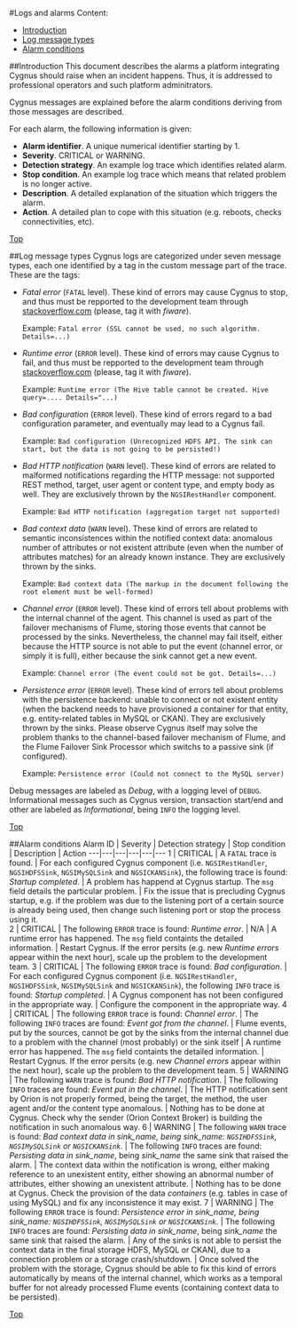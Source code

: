#<a name="top"></a>Logs and alarms
Content:

* [Introduction](#section1)
* [Log message types](#section2)
* [Alarm conditions](#seciton3)

##<a name="section1"></a>Introduction
This document describes the alarms a platform integrating Cygnus should raise when an incident happens. Thus, it is addressed to professional operators and such platform adminitrators.

Cygnus messages are explained before the alarm conditions deriving from those messages are described.

For each alarm, the following information is given:

* <b>Alarm identifier</b>. A unique numerical identifier starting by 1.
* <b>Severity</b>. CRITICAL or WARNING.
* <b>Detection strategy</b>. An example log trace which identifies related alarm. 
* <b>Stop condition</b>. An example log trace which means that related problem is no longer active. 
* <b>Description</b>. A detailed explanation of the situation which triggers the alarm. 
* <b>Action</b>. A detailed plan to cope with this situation (e.g. reboots, checks connectivities, etc).

[Top](#top) 

##<a name="section2"></a>Log message types
Cygnus logs are categorized under seven message types, each one identified by a tag in the custom message part of the trace. These are the tags:

* <i>Fatal error</i> (`FATAL` level). These kind of errors may cause Cygnus to stop, and thus must be repported to the development team through [stackoverflow.com](stillackoverflow.com) (please, tag it with <i>fiware</i>).

    Example: `Fatal error (SSL cannot be used, no such algorithm. Details=...)`
* <i>Runtime error</i> (`ERROR` level). These kind of errors may cause Cygnus to fail, and thus must be repported to the development team through [stackoverflow.com](stackoverflow.com) (please, tag it with <i>fiware</i>).

    Example: `Runtime error (The Hive table cannot be created. Hive query=.... Details="...)`
* <i>Bad configuration</i> (`ERROR` level). These kind of errors regard to a bad configuration parameter, and eventually may lead to a Cygnus fail.

    Example: `Bad configuration (Unrecognized HDFS API. The sink can start, but the data is not going to be persisted!)`
* <i>Bad HTTP notification</i> (`WARN` level). These kind of errors are related to malformed notifications regarding the HTTP message: not supported REST method, target, user agent or content type, and empty body as well. They are exclusively thrown by the `NGSIRestHandler` component.  

    Example: `Bad HTTP notification (aggregation target not supported)`
* <i>Bad context data</i> (`WARN` level). These kind of errors are related to semantic inconsistences within the notified context data: anomalous number of attributes or not existent attribute (even when the number of attributes matches) for an already known instance. They are exclusively thrown by the sinks.

    Example: `Bad context data (The markup in the document following the root element must be well-formed)`
* <i>Channel error</i> (`ERROR` level). These kind of errors tell about problems with the internal channel of the agent. This channel is used as part of the failover mechanisms of Flume, storing those events that cannot be processed by the sinks. Nevertheless, the channel may fail itself, either because the HTTP source is not able to put the event (channel error, or simply it is full), either because the sink cannot get a new event.

    Example: `Channel error (The event could not be got. Details=...)`
* <i>Persistence error</i> (`ERROR` level). These kind of errors tell about problems with the persistence backend: unable to connect or not existent entity (when the backend needs to have provisioned a container for that entity, e.g. entity-related tables in MySQL or CKAN). They are exclusively thrown by the sinks. Please observe Cygnus itself may solve the problem thanks to the channel-based failover mechanism of Flume, and the Flume Failover Sink Processor which switchs to a passive sink (if configured).

    Example: `Persistence error (Could not connect to the MySQL server)`

Debug messages are labeled as <i>Debug</i>, with a logging level of `DEBUG`. Informational messages such as Cygnus version, transaction start/end and other are labeled as <i>Informational</i>, being `INFO` the logging level.

[Top](#top)

##<a name="section3"></a>Alarm conditions
Alarm ID | Severity | Detection strategy | Stop condition | Description | Action
---|---|---|---|---|---
1 | CRITICAL | A `FATAL` trace is found. | For each configured Cygnus component (i.e. `NGSIRestHandler`, `NGSIHDFSSink`, `NGSIMySQLSink` and `NGSICKANSink`), the following trace is found: <i>Startup completed</i>. | A problem has happend at Cygnus startup. The `msg` field details the particular problem. | Fix the issue that is precluding Cygnus startup, e.g. if the problem was due to the listening port of a certain source is already being used, then change such listening port or stop the process using it.  
2 | CRITICAL | The following `ERROR` trace is found: <i>Runtime error</i>. | N/A | A runtime error has happened. The `msg` field containts the detailed information. | Restart Cygnus. If the error persits (e.g. new <i>Runtime errors</i> appear within the next hour), scale up the problem to the development team.
3 | CRITICAL | The following `ERROR` trace is found: <i>Bad configuration</i>. | For each configured Cygnus component (i.e. `NGSIRestHandler`, `NGSIHDFSSink`, `NGSIMySQLSink` and `NGSICKANSink`), the following `INFO` trace is found: <i>Startup completed</i>. | A Cygnus component has not been configured in the appropriate way. | Configure the component in the appropriate way.
4 | CRITICAL | The following `ERROR` trace is found: <i>Channel error</i>. | The following `INFO` traces are found: <i>Event got from the channel</i>. | Flume events, put by the sources, cannot be got by the sinks from the internal channel due to a problem with the channel (most probably) or the sink itself | A runtime error has happened. The `msg` field containts the detailed information. | Restart Cygnus. If the error persits (e.g. new <i>Channel errors</i> appear within the next hour), scale up the problem to the development team.
5 | WARNING | The following `WARN` trace is found: <i>Bad HTTP notification</i>. | The following `INFO` traces are found: <i>Event put in the channel</i>. | The HTTP notification sent by Orion is not properly formed, being the target, the method, the user agent and/or the content type anomalous. | Nothing has to be done at Cygnus. Check why the sender (Orion Context Broker) is building the notification in such anomalous way.
6 | WARNING | The following `WARN` trace is found: <i>Bad context data in sink_name, being <i>sink_name</i>: `NGSIHDFSSink`, `NGSIMySQLSink` or `NGSICKANSink`</i>. | The following `INFO` traces are found: <i>Persisting data in sink_name</i>, being <i>sink_name</i> the same sink that raised the alarm. | The context data within the notification is wrong, either making reference to an unexistent entity, either showing an abnormal number of attributes, either showing an unexistent attribute. | Nothing has to be done at Cygnus. Check the provision of the data <i>containers</i> (e.g. tables in case of using MySQL) and fix any inconsistence it may exist.
7 | WARNING | The following `ERROR` trace is found: <i>Persistence error in sink_name, being <i>sink_name</i>: `NGSIHDFSSink`, `NGSIMySQLSink` or `NGSICKANSink`</i>. | The following `INFO` traces are found: <i>Persisting data in sink_name</i>, being <i>sink_name</i> the same sink that raised the alarm. | Any of the sinks is not able to persist the context data in the final storage HDFS, MySQL or CKAN), due to a connection problem or a storage crash/shutdown. | Once solved the problem with the storage, Cygnus should be able to fix this kind of errors automatically by means of the internal channel, which works as a temporal buffer for not already processed Flume events (containing context data to be persisted).

[Top](#top)